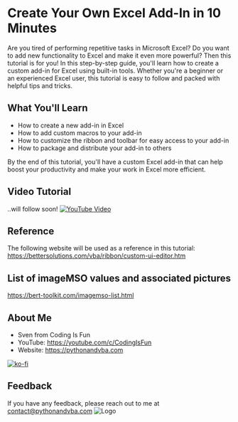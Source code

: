 # Create Your Own Excel Add-In in 10 Minutes
Are you tired of performing repetitive tasks in Microsoft Excel? Do you want to add new functionality to Excel and make it even more powerful? Then this tutorial is for you! In this step-by-step guide, you'll learn how to create a custom add-in for Excel using built-in tools. Whether you're a beginner or an experienced Excel user, this tutorial is easy to follow and packed with helpful tips and tricks.

## What You'll Learn

- How to create a new add-in in Excel
- How to add custom macros to your add-in
- How to customize the ribbon and toolbar for easy access to your add-in
- How to package and distribute your add-in to others

By the end of this tutorial, you'll have a custom Excel add-in that can help boost your productivity and make your work in Excel more efficient.


## Video Tutorial
..will follow soon!
[![YouTube Video](https://img.youtube.com/vi/XXX/0.jpg)](https://youtu.be/XXX)

## Reference
The following website will be used as a reference in this tutorial:<br/>
https://bettersolutions.com/vba/ribbon/custom-ui-editor.htm

## List of imageMSO values and associated pictures
https://bert-toolkit.com/imagemso-list.html



## About Me
- Sven from Coding Is Fun
- YouTube: https://youtube.com/c/CodingIsFun
- Website: https://pythonandvba.com

[![ko-fi](https://ko-fi.com/img/githubbutton_sm.svg)](https://ko-fi.com/X7X47Q0EG)

## Feedback
If you have any feedback, please reach out to me at contact@pythonandvba.com
![Logo](https://www.pythonandvba.com/banner-img)